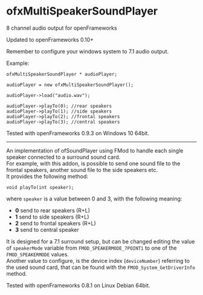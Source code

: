 ofxMultiSpeakerSoundPlayer
==========================

8 channel audio output for openFrameworks

Updated to openFrameworks 0.10+

Remember to configure your windows system to 7.1 audio output.

Example:
		
	ofxMultiSpeakerSoundPlayer * audioPlayer;

	audioPlayer = new ofxMultiSpeakerSoundPlayer();

	audioPlayer->load("audio.wav");

	audioPlayer->playTo(0); //rear speakers
	audioPlayer->playTo(1); //side speakers
	audioPlayer->playTo(2); //frontal speakers
	audioPlayer->playTo(3); //central speakers


Tested with openFrameworks 0.9.3 on Windows 10 64bit.

-------------------------

An implementation of ofSoundPlayer using FMod to handle each single speaker connected to a surround sound card.  
For example, with this addon, is possible to send one sound file to the frontal speakers, another sound file to the side speakers etc.  
It provides the following method:

    void playTo(int speaker);

where `speaker` is a value between 0 and 3, with the following meaning:

* **0** send to rear speakers (R+L)
* **1** send to side speakers (R+L)
* **2** send to frontal speakers (R+L)
* **3** send to central speaker

It is designed for a 7.1 surround setup, but can be changed editing the value of `speakerMode` variable from `FMOD_SPEAKERMODE_7POINT1` to one of the `FMOD_SPEAKERMODE` values.  
Another value to configure, is the device index (`deviceNumber`) referring to the used sound card, that can be found with the `FMOD_System_GetDriverInfo` method.

Tested with openFrameworks 0.8.1 on Linux Debian 64bit.
